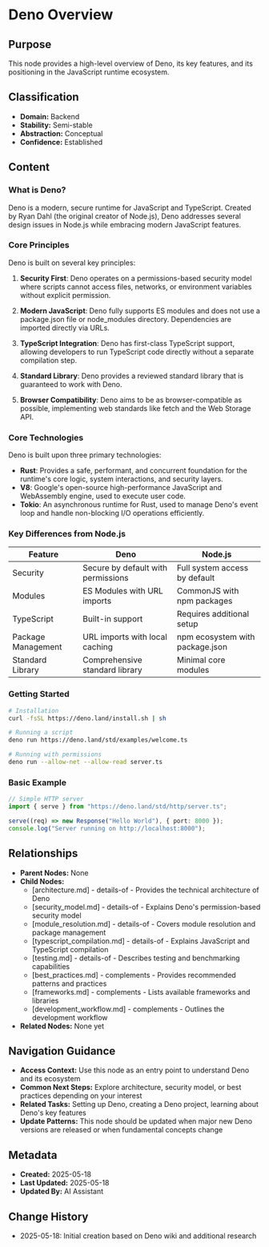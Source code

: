 # Deno Overview

## Purpose
This node provides a high-level overview of Deno, its key features, and its positioning in the JavaScript runtime ecosystem.

## Classification
- **Domain:** Backend
- **Stability:** Semi-stable
- **Abstraction:** Conceptual
- **Confidence:** Established

## Content

### What is Deno?

Deno is a modern, secure runtime for JavaScript and TypeScript. Created by Ryan Dahl (the original creator of Node.js), Deno addresses several design issues in Node.js while embracing modern JavaScript features.

### Core Principles

Deno is built on several key principles:

1. **Security First**: Deno operates on a permissions-based security model where scripts cannot access files, networks, or environment variables without explicit permission.

2. **Modern JavaScript**: Deno fully supports ES modules and does not use a package.json file or node_modules directory. Dependencies are imported directly via URLs.

3. **TypeScript Integration**: Deno has first-class TypeScript support, allowing developers to run TypeScript code directly without a separate compilation step.

4. **Standard Library**: Deno provides a reviewed standard library that is guaranteed to work with Deno.

5. **Browser Compatibility**: Deno aims to be as browser-compatible as possible, implementing web standards like fetch and the Web Storage API.

### Core Technologies

Deno is built upon three primary technologies:

- **Rust**: Provides a safe, performant, and concurrent foundation for the runtime's core logic, system interactions, and security layers.
- **V8**: Google's open-source high-performance JavaScript and WebAssembly engine, used to execute user code.
- **Tokio**: An asynchronous runtime for Rust, used to manage Deno's event loop and handle non-blocking I/O operations efficiently.

### Key Differences from Node.js

| Feature | Deno | Node.js |
|---------|------|---------|
| Security | Secure by default with permissions | Full system access by default |
| Modules | ES Modules with URL imports | CommonJS with npm packages |
| TypeScript | Built-in support | Requires additional setup |
| Package Management | URL imports with local caching | npm ecosystem with package.json |
| Standard Library | Comprehensive standard library | Minimal core modules |

### Getting Started

```sh
# Installation
curl -fsSL https://deno.land/install.sh | sh

# Running a script
deno run https://deno.land/std/examples/welcome.ts

# Running with permissions
deno run --allow-net --allow-read server.ts
```

### Basic Example

```typescript
// Simple HTTP server
import { serve } from "https://deno.land/std/http/server.ts";

serve((req) => new Response("Hello World"), { port: 8000 });
console.log("Server running on http://localhost:8000");
```

## Relationships
- **Parent Nodes:** None
- **Child Nodes:** 
  - [architecture.md] - details-of - Provides the technical architecture of Deno
  - [security_model.md] - details-of - Explains Deno's permission-based security model
  - [module_resolution.md] - details-of - Covers module resolution and package management
  - [typescript_compilation.md] - details-of - Explains JavaScript and TypeScript compilation
  - [testing.md] - details-of - Describes testing and benchmarking capabilities
  - [best_practices.md] - complements - Provides recommended patterns and practices
  - [frameworks.md] - complements - Lists available frameworks and libraries
  - [development_workflow.md] - complements - Outlines the development workflow
- **Related Nodes:** None yet

## Navigation Guidance
- **Access Context:** Use this node as an entry point to understand Deno and its ecosystem
- **Common Next Steps:** Explore architecture, security model, or best practices depending on your interest
- **Related Tasks:** Setting up Deno, creating a Deno project, learning about Deno's key features
- **Update Patterns:** This node should be updated when major new Deno versions are released or when fundamental concepts change

## Metadata
- **Created:** 2025-05-18
- **Last Updated:** 2025-05-18
- **Updated By:** AI Assistant

## Change History
- 2025-05-18: Initial creation based on Deno wiki and additional research
